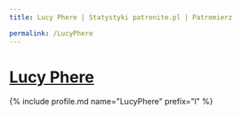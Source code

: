 ```yaml
---
title: Lucy Phere | Statystyki patronite.pl | Patromierz

permalink: /LucyPhere
---
```


# [Lucy Phere](https://patronite.pl/LucyPhere)

{% include profile.md name="LucyPhere" prefix="l" %}

